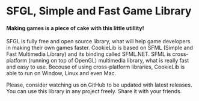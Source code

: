 SFGL, Simple and Fast Game Library
========================================
#### Making games is a piece of cake with this little utillity!

SFGL is fully free and open source library, what will help game developers in making their own games faster. CookieLib is based on SFML (Simple and Fast Multimedia Library) and its binding called SFML.NET. SFML is cross-platform (running on top of OpenGL) multimedia library, what is really fast and easy to use. Becouse of using cross-platform libraries, CookieLib is able to run on Window, Linux and even Mac.

Please, consider watching us on GitHub to be updated with latest releases. You can use this library in any project freely. Share it with your friends.
